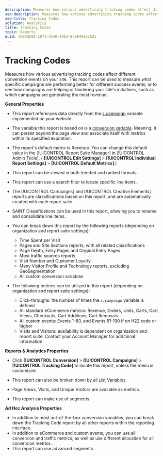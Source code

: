 ```yaml
---
description: Measures how various advertising tracking codes affect different conversion events on your site. This report can be used to measure what specific campaigns are performing better for different success events, or to see how campaigns are helping or hindering your site's initiatives, such as which campaigns are generating the most revenue.
seo-description: Measures how various advertising tracking codes affect different conversion events on your site. This report can be used to measure what specific campaigns are performing better for different success events, or to see how campaigns are helping or hindering your site's initiatives, such as which campaigns are generating the most revenue.
seo-title: Tracking Codes
solution: Analytics
title: Tracking Codes
topic: Reports
uuid: c893d592-10fd-4b40-84b3-8c8949a67b25
---
```


# Tracking Codes

Measures how various advertising tracking codes affect different conversion events on your site. This report can be used to measure what specific campaigns are performing better for different success events, or to see how campaigns are helping or hindering your site's initiatives, such as which campaigns are generating the most revenue.

 **General Properties**

* This report references data directly from the [s.campaign](/help/implement/js-implementation/c-variables/page-variables.md) variable implemented on your website.
* The variable this report is based on is a [conversion variable](/help/admin/admin/conversion-var-admin/conversion-var-admin.md). Meaning, it can persist beyond the page view and associate itself with metrics within its specified expiration.
* The report's default metric is Revenue. You can change this default value in the [!UICONTROL Report Suite Manager] in [!UICONTROL Admin Tools]. ( **[!UICONTROL Edit Settings]** > **[!UICONTROL Individual Report Settings]** > **[!UICONTROL Default Metrics]**.) 

* This report can be viewed in both trended and ranked formats.
* This report can use a search filter to locate specific line items.
* The [!UICONTROL Campaigns] and [!UICONTROL Creative Elements] reports are classifications based on this report, and are automatically created with each report suite.

* SAINT Classifications can be used in this report, allowing you to rename and consolidate line items.
* You can break down this report by the following reports (depending on organization and report suite settings):

    * Time Spent per Visit 
    * Pages and Site Sections reports, with all related classifications 
    * Page Depth, Entry Pages and Original Entry Pages 
    * Most traffic sources reports 
    * Visit Number and Customer Loyalty 
    * Many Visitor Profile and Technology reports, excluding GeoSegmentation 
    * All custom conversion variables

* The following metrics can be utilized in this report (depending on organization and report suite settings):

    * Click-throughs: the number of times the *`s.campaign`* variable is defined 
    * All standard eCommerce metrics: Revenue, Orders, Units, Carts, Cart Views, Checkouts, Cart Additions, Cart Removals.
    * All custom events: Events 1-80, and Events 81-100 if on H22 code or higher 
    * Visits and Visitors: availability is dependent on organization and report suite. Contact your Account Manager for additional information.

**Reports & Analytics Properties**

* Click **[!UICONTROL Conversion]** > **[!UICONTROL Campaigns]** > **[!UICONTROL Tracking Code]** to locate this report, unless the menu is customized.

* This report can also be broken down by all [List Variables](https://marketing.adobe.com/resources/help/en_US/sc/implement/list_var.html).
* Page Views, Visits, and Unique Visitors are available as metrics.
* This report can make use of segments.

**Ad Hoc Analysis Properties**

* In addition to most out-of-the-box conversion variables, you can break down the Tracking Code report by all other reports within the reporting interface.
* In addition to eCommerce and custom events, you can use all conversion and traffic metrics, as well as use different allocation for all conversion metrics.
* This report can use advanced segments.

